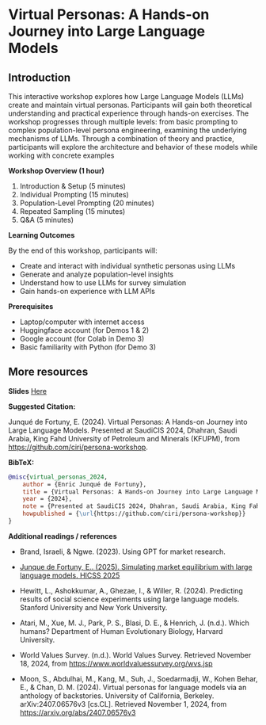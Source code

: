 # Virtual Personas: A Hands-on Journey into Large Language Models

## Introduction

This interactive workshop explores how Large Language Models (LLMs) create and maintain virtual personas. Participants will gain both theoretical understanding and practical experience through hands-on exercises. The workshop progresses through multiple levels: from basic prompting to complex population-level persona engineering, examining the underlying mechanisms of LLMs. Through a combination of theory and practice, participants will explore the architecture and behavior of these models while working with concrete examples

**Workshop Overview (1 hour)**

1. Introduction & Setup (5 minutes) 
2. Individual Prompting (15 minutes) 
3. Population-Level Prompting (20 minutes) 
4. Repeated Sampling (15 minutes) 
5. Q&A (5 minutes)

**Learning Outcomes**

By the end of this workshop, participants will:
* Create and interact with individual synthetic personas using LLMs 
* Generate and analyze population-level insights 
* Understand how to use LLMs for survey simulation 
* Gain hands-on experience with LLM APIs

**Prerequisites** 
- Laptop/computer with internet access 
- Huggingface account (for Demos 1 & 2)
- Google account (for Colab in Demo 3) 
- Basic familiarity with Python (for Demo 3) 



## More resources

**Slides** [Here](https://docs.google.com/presentation/d/1WAhoBW3yRgDjlGfOdnTXTjgboJPHLdYsNWRLhuA3E6E/edit?usp=sharing)

**Suggested Citation:**

Junqué de Fortuny, E. (2024). Virtual Personas: A Hands-on Journey into Large Language Models. Presented at SaudiCIS 2024, Dhahran, Saudi Arabia, King Fahd University of Petroleum and Minerals (KFUPM), from https://github.com/ciri/persona-workshop.


**BibTeX:**
```bibtex
@misc{virtual_personas_2024,
    author = {Enric Junqué de Fortuny},
    title = {Virtual Personas: A Hands-on Journey into Large Language Models},
    year = {2024},
    note = {Presented at SaudiCIS 2024, Dhahran, Saudi Arabia, King Fahd University of Petroleum and Minerals (KFUPM)},
    howpublished = {\url{https://github.com/ciri/persona-workshop}}
}
```

**Additional readings / references**

* Brand, Israeli, & Ngwe. (2023). Using GPT for market research. 

* [Junque de Fortuny, E.. (2025). Simulating market equilibrium with large language models. HICSS 2025](./demo-3/img/simulating-market-eq.pdf)

* Hewitt, L., Ashokkumar, A., Ghezae, I., & Willer, R. (2024). Predicting results of social science experiments using large language models. Stanford University and New York University.

* Atari, M., Xue, M. J., Park, P. S., Blasi, D. E., & Henrich, J. (n.d.). Which humans? Department of Human Evolutionary Biology, Harvard University.

* World Values Survey. (n.d.). World Values Survey. Retrieved November 18, 2024, from https://www.worldvaluessurvey.org/wvs.jsp

*  Moon, S., Abdulhai, M., Kang, M., Suh, J., Soedarmadji, W., Kohen Behar, E., & Chan, D. M. (2024). Virtual personas for language models via an anthology of backstories. University of California, Berkeley. arXiv:2407.06576v3 [cs.CL]. Retrieved November 1, 2024, from https://arxiv.org/abs/2407.06576v3
